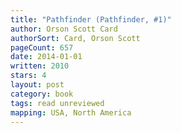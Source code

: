 ```yaml
---
title: "Pathfinder (Pathfinder, #1)"
author: Orson Scott Card
authorSort: Card, Orson Scott
pageCount: 657
date: 2014-01-01
written: 2010
stars: 4
layout: post
category: book
tags: read unreviewed
mapping: USA, North America
---
```


